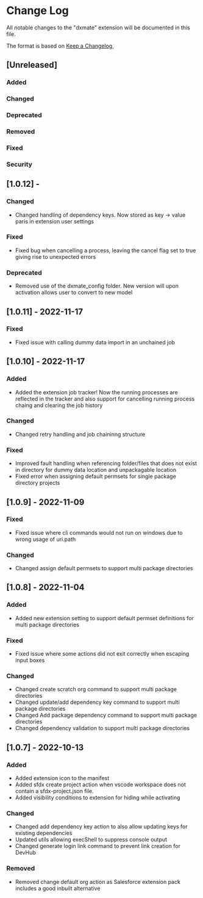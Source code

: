 # Change Log

All notable changes to the "dxmate" extension will be documented in this file.

The format is based on [Keep a Changelog](https://keepachangelog.com/en/1.0.0/),

## [Unreleased]
### Added
### Changed
### Deprecated
### Removed
### Fixed
### Security

## [1.0.12] - 
### Changed
- Changed handling of dependency keys. Now stored as key -> value paris in extension user settings

### Fixed
- Fixed bug when cancelling a process, leaving the cancel flag set to true giving rise to unexpected errors

### Deprecated
- Removed use of the dxmate_config folder. New version will upon activation allows user to convert to new model

## [1.0.11] - 2022-11-17
### Fixed
- Fixed issue with calling dummy data import in an unchained job

## [1.0.10] - 2022-11-17
### Added
- Added the extension job tracker! Now the running processes are reflected in the tracker and also support for cancelling running process chaing and clearing the job history

### Changed
- Changed retry handling and job chaininng structure

### Fixed
- Improved fault handling when referencing folder/files that does not exist in directory for dummy data location and unpackagable location
- Fixed error when assigning default permsets for single package directory projects

## [1.0.9] - 2022-11-09
### Fixed
- Fixed issue where cli commands would not run on windows due to wrong usage of uri.path

### Changed
- Changed assign default permsets to support multi package directories

## [1.0.8] - 2022-11-04
### Added
- Added new extension setting to support default permset definitions for multi package directories

### Fixed
- Fixed issue where some actions did not exit correctly when escaping input boxes

### Changed
- Changed create scratch org command to support multi package directories
- Changed update/add dependency key command to support multi package directories
- Changed Add package dependency command to support multi package directories
- Changed dependency validation to support multi package directories


## [1.0.7] - 2022-10-13
### Added
- Added extension icon to the manifest
- Added sfdx create project action when vscode workspace does not contain a sfdx-project.json file.
- Added visibility conditions to extension for hiding while activating

### Changed
- Changed add dependency key action to also allow updating keys for existing dependencies
- Updated utils allowing execShell to suppress console output
- Changed generate login link command to prevent link creation for DevHub

### Removed
- Removed change default org action as Salesforce extension pack includes a good inbuilt alternative